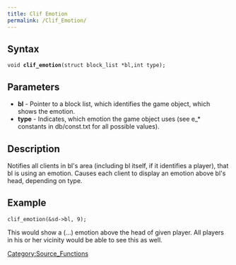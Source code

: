 ```yaml
---
title: Clif Emotion
permalink: /Clif_Emotion/
---
```


Syntax
------

`void `**`clif_emotion`**`(struct block_list *bl,int type);`

Parameters
----------

-   **bl** - Pointer to a block list, which identifies the game object, which shows the emotion.
-   **type** - Indicates, which emotion the game object uses (see e_\* constants in db/const.txt for all possible values).

Description
-----------

Notifies all clients in bl's area (including bl itself, if it identifies a player), that bl is using an emotion. Causes each client to display an emotion above bl's head, depending on type.

Example
-------

`clif_emotion(&sd->bl, 9);`

This would show a (...) emotion above the head of given player. All players in his or her vicinity would be able to see this as well.

[Category:Source_Functions](Source_Functions)
